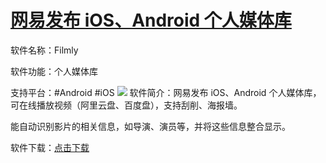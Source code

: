 # [网易发布 iOS、Android 个人媒体库](https://github.com/myogg/meek/issues/45)

  软件名称：Filmly

  软件功能：个人媒体库

  支持平台：#Android #iOS
![](https://pic.imgdb.cn/item/663a42eb0ea9cb1403ed53f2.jpg)
  软件简介：网易发布 iOS、Android 个人媒体库，可在线播放视频（阿里云盘、百度盘），支持刮削、海报墙。

能自动识别影片的相关信息，如导演、演员等，并将这些信息整合显示。

  软件下载：[点击下载](https://filmly.163.com/)